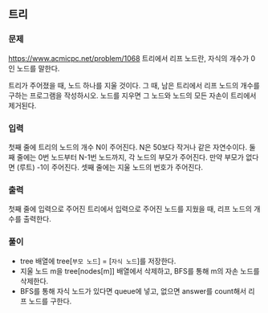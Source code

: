 ## 트리
### 문제
https://www.acmicpc.net/problem/1068
트리에서 리프 노드란, 자식의 개수가 0인 노드를 말한다.

트리가 주어졌을 때, 노드 하나를 지울 것이다. 그 때, 남은 트리에서 리프 노드의 개수를 구하는 프로그램을 작성하시오. 노드를 지우면 그 노드와 노드의 모든 자손이 트리에서 제거된다.

### 입력
첫째 줄에 트리의 노드의 개수 N이 주어진다. N은 50보다 작거나 같은 자연수이다. 둘째 줄에는 0번 노드부터 N-1번 노드까지, 각 노드의 부모가 주어진다. 만약 부모가 없다면 (루트) -1이 주어진다. 셋째 줄에는 지울 노드의 번호가 주어진다.

### 출력
첫째 줄에 입력으로 주어진 트리에서 입력으로 주어진 노드를 지웠을 때, 리프 노드의 개수를 출력한다.

### 풀이
- tree 배열에 tree[```부모 노드```] = [```자식 노드```]를 저장한다.
- 지울 노드 m을 tree[nodes[m]] 배열에서 삭제하고, BFS를 통해 m의 자손 노드를 삭제한다.
- BFS를 통해 자식 노드가 있다면 queue에 넣고, 없으면 answer를 count해서 리프 노드를 구한다.